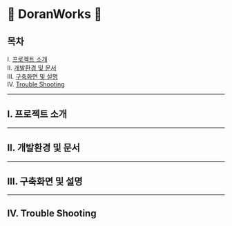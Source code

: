 # :newspaper: DoranWorks :newspaper:

## 목차
Ⅰ. [프로젝트 소개](#Ⅰ.-프로젝트-소개)<br>
Ⅱ. [개발환경 및 문서](#Ⅱ.-개발환경-및-문서)<br>
Ⅲ. [구축화면 및 설명](#Ⅲ.-구축화면-및-설명)<br>
Ⅳ. [Trouble Shooting](#Ⅳ.-Trouble-Shooting)

---
## Ⅰ. 프로젝트 소개
---
## Ⅱ. 개발환경 및 문서
---
## Ⅲ. 구축화면 및 설명
---
## Ⅳ. Trouble Shooting
